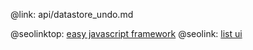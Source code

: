 @link: api/datastore_undo.md

@seolinktop: [easy javascript framework](https://webix.com)
@seolink: [list ui](https://webix.com/widget/list/)